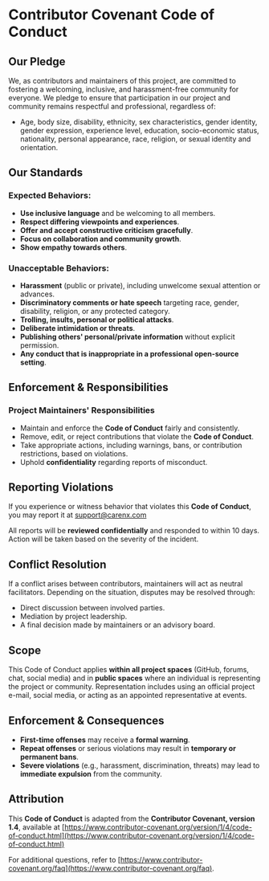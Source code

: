 # Contributor Covenant Code of Conduct

## Our Pledge

We, as contributors and maintainers of this project, are committed to fostering a welcoming, inclusive, and harassment-free community for everyone. We pledge to ensure that participation in our project and community remains respectful and professional, regardless of:

- Age, body size, disability, ethnicity, sex characteristics, gender identity, gender expression, experience level, education, socio-economic status, nationality, personal appearance, race, religion, or sexual identity and orientation.

## Our Standards

### Expected Behaviors:

- **Use inclusive language** and be welcoming to all members.
- **Respect differing viewpoints and experiences**.
- **Offer and accept constructive criticism gracefully**.
- **Focus on collaboration and community growth**.
- **Show empathy towards others**.

### Unacceptable Behaviors:

- **Harassment** (public or private), including unwelcome sexual attention or advances.
- **Discriminatory comments or hate speech** targeting race, gender, disability, religion, or any protected category.
- **Trolling, insults, personal or political attacks**.
- **Deliberate intimidation or threats**.
- **Publishing others' personal/private information** without explicit permission.
- **Any conduct that is inappropriate in a professional open-source setting**.

## Enforcement & Responsibilities

### **Project Maintainers' Responsibilities**

- Maintain and enforce the **Code of Conduct** fairly and consistently.
- Remove, edit, or reject contributions that violate the **Code of Conduct**.
- Take appropriate actions, including warnings, bans, or contribution restrictions, based on violations.
- Uphold **confidentiality** regarding reports of misconduct.

## Reporting Violations

If you experience or witness behavior that violates this **Code of Conduct**, you may report it at [support@carenx.com](mailto\:support@carenx.com)

All reports will be **reviewed confidentially** and responded to within 10 days. Action will be taken based on the severity of the incident.

## Conflict Resolution

If a conflict arises between contributors, maintainers will act as neutral facilitators. Depending on the situation, disputes may be resolved through:

- Direct discussion between involved parties.
- Mediation by project leadership.
- A final decision made by maintainers or an advisory board.

## Scope

This Code of Conduct applies **within all project spaces** (GitHub, forums, chat, social media) and in **public spaces** where an individual is representing the project or community. Representation includes using an official project e-mail, social media, or acting as an appointed representative at events.

## Enforcement & Consequences

- **First-time offenses** may receive a **formal warning**.
- **Repeat offenses** or serious violations may result in **temporary or permanent bans**.
- **Severe violations** (e.g., harassment, discrimination, threats) may lead to **immediate expulsion** from the community.

## Attribution

This **Code of Conduct** is adapted from the **Contributor Covenant, version 1.4**, available at [https://www.contributor-covenant.org/version/1/4/code-of-conduct.html](https://www.contributor-covenant.org/version/1/4/code-of-conduct.html)

For additional questions, refer to [https://www.contributor-covenant.org/faq](https://www.contributor-covenant.org/faq).
